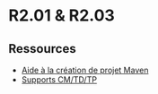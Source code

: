 # R2.01 & R2.03

## Ressources

- [Aide à la création de projet Maven](https://github.com/iblasquez/Back2Basics_Developpement/blob/master/CreerProjetMavenEclipse.md)
- [Supports CM/TD/TP](https://github.com/iblasquez/enseignement-but1-developpement)
